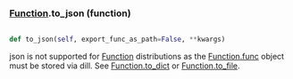 ### [Function](Function.md).to_json (function)


```py

def to_json(self, export_func_as_path=False, **kwargs)

```



json is not supported for [Function](Function.md) distributions as the [Function.func](Function.func.md)
object must be stored via dill.  See [Function.to_dict](Function.to_dict.md) or [Function.to_file](Function.to_file.md).

